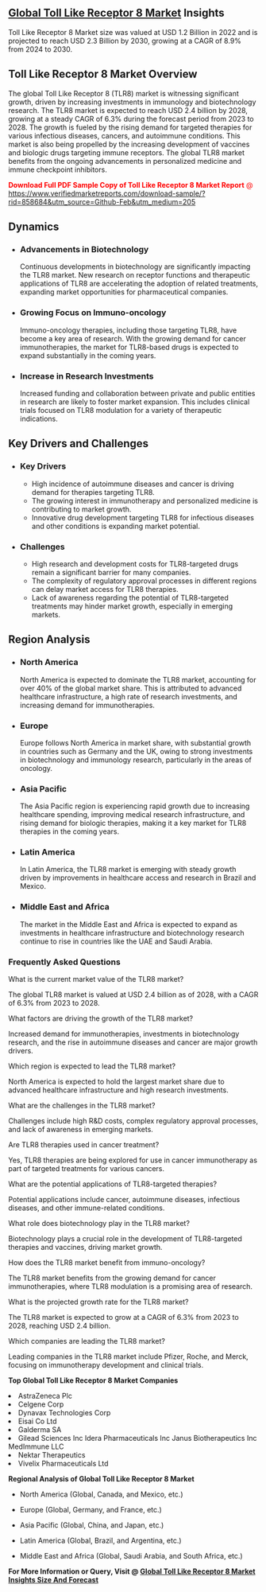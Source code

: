 <h2><a href="https://www.verifiedmarketreports.com/download-sample/?rid=858684&amp;utm_source=Github&amp;utm_medium=205" target="_blank">Global Toll Like Receptor 8 Market</a> Insights</h2><p>Toll Like Receptor 8 Market size was valued at USD 1.2 Billion in 2022 and is projected to reach USD 2.3 Billion by 2030, growing at a CAGR of 8.9% from 2024 to 2030.</p><p> <h2>Toll Like Receptor 8 Market Overview</h2> <p>The global Toll Like Receptor 8 (TLR8) market is witnessing significant growth, driven by increasing investments in immunology and biotechnology research. The TLR8 market is expected to reach USD 2.4 billion by 2028, growing at a steady CAGR of 6.3% during the forecast period from 2023 to 2028. The growth is fueled by the rising demand for targeted therapies for various infectious diseases, cancers, and autoimmune conditions. This market is also being propelled by the increasing development of vaccines and biologic drugs targeting immune receptors. The global TLR8 market benefits from the ongoing advancements in personalized medicine and immune checkpoint inhibitors. <p><span class=""><span style="color: #ff0000;"><strong>Download Full PDF Sample Copy of Toll Like Receptor 8 Market Report</strong> @ </span><a href="https://www.verifiedmarketreports.com/download-sample/?rid=858684&amp;utm_source=Github-Feb&amp;utm_medium=205" target="_blank">https://www.verifiedmarketreports.com/download-sample/?rid=858684&amp;utm_source=Github-Feb&amp;utm_medium=205</a></span></p> <h2>Dynamics</h2> <ul> <li><h3>Advancements in Biotechnology</h3> Continuous developments in biotechnology are significantly impacting the TLR8 market. New research on receptor functions and therapeutic applications of TLR8 are accelerating the adoption of related treatments, expanding market opportunities for pharmaceutical companies.</li> <li><h3>Growing Focus on Immuno-oncology</h3> Immuno-oncology therapies, including those targeting TLR8, have become a key area of research. With the growing demand for cancer immunotherapies, the market for TLR8-based drugs is expected to expand substantially in the coming years.</li> <li><h3>Increase in Research Investments</h3> Increased funding and collaboration between private and public entities in research are likely to foster market expansion. This includes clinical trials focused on TLR8 modulation for a variety of therapeutic indications.</li> </ul> <h2>Key Drivers and Challenges</h2> <ul> <li><h3>Key Drivers</h3> <ul> <li>High incidence of autoimmune diseases and cancer is driving demand for therapies targeting TLR8.</li> <li>The growing interest in immunotherapy and personalized medicine is contributing to market growth.</li> <li>Innovative drug development targeting TLR8 for infectious diseases and other conditions is expanding market potential.</li> </ul> </li> <li><h3>Challenges</h3> <ul> <li>High research and development costs for TLR8-targeted drugs remain a significant barrier for many companies.</li> <li>The complexity of regulatory approval processes in different regions can delay market access for TLR8 therapies.</li> <li>Lack of awareness regarding the potential of TLR8-targeted treatments may hinder market growth, especially in emerging markets.</li> </ul> </li> </ul> <h2>Region Analysis</h2> <ul> <li><h3>North America</h3> North America is expected to dominate the TLR8 market, accounting for over 40% of the global market share. This is attributed to advanced healthcare infrastructure, a high rate of research investments, and increasing demand for immunotherapies.</li> <li><h3>Europe</h3> Europe follows North America in market share, with substantial growth in countries such as Germany and the UK, owing to strong investments in biotechnology and immunology research, particularly in the areas of oncology.</li> <li><h3>Asia Pacific</h3> The Asia Pacific region is experiencing rapid growth due to increasing healthcare spending, improving medical research infrastructure, and rising demand for biologic therapies, making it a key market for TLR8 therapies in the coming years.</li> <li><h3>Latin America</h3> In Latin America, the TLR8 market is emerging with steady growth driven by improvements in healthcare access and research in Brazil and Mexico.</li> <li><h3>Middle East and Africa</h3> The market in the Middle East and Africa is expected to expand as investments in healthcare infrastructure and biotechnology research continue to rise in countries like the UAE and Saudi Arabia.</li> </ul> <h3>Frequently Asked Questions</h3> <p>What is the current market value of the TLR8 market?</p> <p>The global TLR8 market is valued at USD 2.4 billion as of 2028, with a CAGR of 6.3% from 2023 to 2028.</p> <p>What factors are driving the growth of the TLR8 market?</p> <p>Increased demand for immunotherapies, investments in biotechnology research, and the rise in autoimmune diseases and cancer are major growth drivers.</p> <p>Which region is expected to lead the TLR8 market?</p> <p>North America is expected to hold the largest market share due to advanced healthcare infrastructure and high research investments.</p> <p>What are the challenges in the TLR8 market?</p> <p>Challenges include high R&D costs, complex regulatory approval processes, and lack of awareness in emerging markets.</p> <p>Are TLR8 therapies used in cancer treatment?</p> <p>Yes, TLR8 therapies are being explored for use in cancer immunotherapy as part of targeted treatments for various cancers.</p> <p>What are the potential applications of TLR8-targeted therapies?</p> <p>Potential applications include cancer, autoimmune diseases, infectious diseases, and other immune-related conditions.</p> <p>What role does biotechnology play in the TLR8 market?</p> <p>Biotechnology plays a crucial role in the development of TLR8-targeted therapies and vaccines, driving market growth.</p> <p>How does the TLR8 market benefit from immuno-oncology?</p> <p>The TLR8 market benefits from the growing demand for cancer immunotherapies, where TLR8 modulation is a promising area of research.</p> <p>What is the projected growth rate for the TLR8 market?</p> <p>The TLR8 market is expected to grow at a CAGR of 6.3% from 2023 to 2028, reaching USD 2.4 billion.</p> <p>Which companies are leading the TLR8 market?</p> <p>Leading companies in the TLR8 market include Pfizer, Roche, and Merck, focusing on immunotherapy development and clinical trials.</p> </p><p><strong>Top Global Toll Like Receptor 8 Market Companies</strong></p><div data-test-id=""><p><li>AstraZeneca Plc</li><li> Celgene Corp</li><li> Dynavax Technologies Corp</li><li> Eisai Co Ltd</li><li> Galderma SA</li><li> Gilead Sciences Inc Idera Pharmaceuticals Inc Janus Biotherapeutics Inc MedImmune LLC</li><li> Nektar Therapeutics</li><li> Vivelix Pharmaceuticals Ltd</li></p><div><strong>Regional Analysis of&nbsp;Global Toll Like Receptor 8 Market</strong></div><ul><li dir="ltr"><p dir="ltr">North America&nbsp;(Global, Canada, and Mexico, etc.)</p></li><li dir="ltr"><p dir="ltr">Europe (Global, Germany, and France, etc.)</p></li><li dir="ltr"><p dir="ltr">Asia Pacific&nbsp;(Global, China, and Japan, etc.)</p></li><li dir="ltr"><p dir="ltr">Latin America&nbsp;(Global, Brazil, and Argentina, etc.)</p></li><li dir="ltr">Middle East and Africa&nbsp;(Global, Saudi Arabia, and South Africa, etc.)</li></ul><p><strong>For More Information or Query, Visit @&nbsp;</strong><strong><a href="https://www.verifiedmarketreports.com/product/toll-like-receptor-8-market/?utm_source=Github&amp;utm_medium=205" target="_blank">Global Toll Like Receptor 8 Market Insights Size And Forecast</a></strong></p></div>
